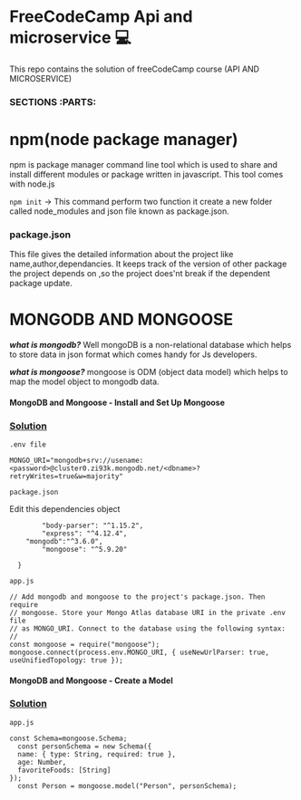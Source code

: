 # FreeCodeCamp Api and microservice :computer:
This repo contains the solution of freeCodeCamp course (API AND MICROSERVICE)

### SECTIONS :PARTS:

# npm(node package manager)
 npm is package manager command line tool which is used to share and install different modules or package written in javascript.
 This tool  comes with node.js
 
 `npm init` 
 -> This command perform two function it create a new folder called node_modules and json file known as package.json.   
 
 ### package.json 
 This file gives the detailed information about the project like name,author,dependancies.
 It keeps track of the version of other package the project depends on ,so the project does'nt break if the dependent package update.

# MONGODB AND MONGOOSE
***what is mongodb?***
Well mongoDB is a non-relational database which helps to store data in json format which comes handy for Js developers.


***what is mongoose?***
mongoose is ODM (object data model) which helps to map the model object to mongodb data.


#### MongoDB and Mongoose - Install and Set Up Mongoose

### <ins>Solution</ins>

`.env file `

```MONGO_URI="mongodb+srv://usename:<password>@cluster0.zi93k.mongodb.net/<dbname>?retryWrites=true&w=majority" ```

`package.json`

Edit this dependencies object 

```"dependencies": {
		"body-parser": "^1.15.2",
		"express": "^4.12.4",
    "mongodb":"^3.6.0",
		"mongoose": "^5.9.20"
    
  }
  ```
  
 
`app.js`

```
// Add mongodb and mongoose to the project's package.json. Then require 
// mongoose. Store your Mongo Atlas database URI in the private .env file 
// as MONGO_URI. Connect to the database using the following syntax:
//
const mongoose = require("mongoose");
mongoose.connect(process.env.MONGO_URI, { useNewUrlParser: true, useUnifiedTopology: true }); 

```
#### MongoDB and Mongoose - Create a Model

### <ins>Solution</ins>
`app.js`
```
const Schema=mongoose.Schema;
  const personSchema = new Schema({
  name: { type: String, required: true },
  age: Number,
  favoriteFoods: [String]
});
  const Person = mongoose.model("Person", personSchema);
```



